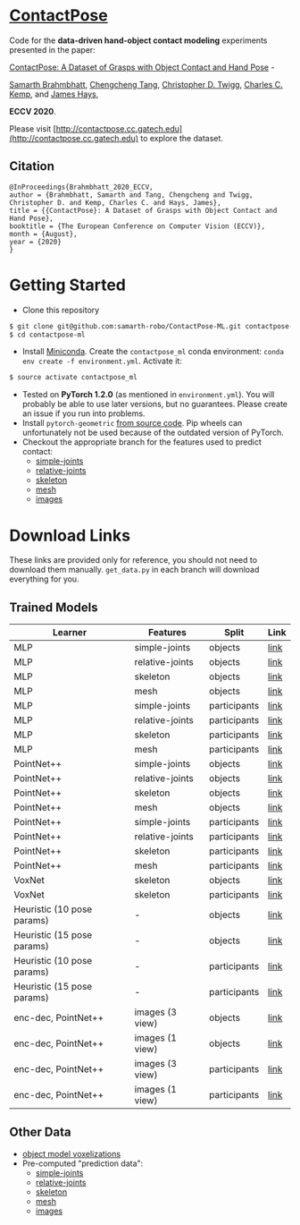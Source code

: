 # [ContactPose](https://contactpose.cc.gatech.edu)

Code for the **data-driven hand-object contact modeling** experiments presented in the paper:

[ContactPose: A Dataset of Grasps with Object Contact and Hand Pose]() - 

[Samarth Brahmbhatt](https://samarth-robo.github.io/),
[Chengcheng Tang](https://scholar.google.com/citations?hl=en&user=WbG27wQAAAAJ),
[Christopher D. Twigg](https://scholar.google.com/citations?hl=en&user=aN-lQ0sAAAAJ),
[Charles C. Kemp](http://charliekemp.com/), and
[James Hays](https://www.cc.gatech.edu/~hays/),

**ECCV 2020**.

Please visit [http://contactpose.cc.gatech.edu](http://contactpose.cc.gatech.edu) to explore the dataset.

## Citation
```
@InProceedings{Brahmbhatt_2020_ECCV,
author = {Brahmbhatt, Samarth and Tang, Chengcheng and Twigg, Christopher D. and Kemp, Charles C. and Hays, James},
title = {{ContactPose}: A Dataset of Grasps with Object Contact and Hand Pose},
booktitle = {The European Conference on Computer Vision (ECCV)},
month = {August},
year = {2020}
}
```

# Getting Started

- Clone this repository
```bash
$ git clone git@github.com:samarth-robo/ContactPose-ML.git contactpose-ml
$ cd contactpose-ml
```
-  Install [Miniconda](https://docs.conda.io/en/latest/miniconda.html). Create the `contactpose_ml` conda environment:
`conda env create -f environment.yml`. Activate it:
```bash
$ source activate contactpose_ml
```
- Tested on **PyTorch 1.2.0** (as mentioned in `environment.yml`).
You will probably be able to use later versions, but no guarantees. Please create an issue if you run into problems.
- Install `pytorch-geometric` [from source code](https://pytorch-geometric.readthedocs.io/en/latest/notes/installation.html#installation-from-source).
Pip wheels can unfortunately not be used because of the outdated version of PyTorch.
- Checkout the appropriate branch for the features used to predict contact:
  - [simple-joints](https://github.com/samarth-robo/ContactPose-ML/tree/simple-joints)
  - [relative-joints](https://github.com/samarth-robo/ContactPose-ML/tree/relative-joints)
  - [skeleton](https://github.com/samarth-robo/ContactPose-ML/tree/skeleton)
  - [mesh](https://github.com/samarth-robo/ContactPose-ML/tree/mesh)
  - [images](https://github.com/samarth-robo/ContactPose-ML/tree/images)

# Download Links
These links are provided only for reference, you should not need to download them manually.
`get_data.py` in each branch will download everything for you.

## Trained Models

| **Learner**         | **Features**    | **Split**   | **Link** |
|---------------------|-----------------|-------------|------|
| MLP | simple-joints | objects | [link](https://www.dropbox.com/sh/diu3ceafm2d29f7/AAB23ugU_1oWQ1kk6lNAKZyya?dl=1) |
| MLP | relative-joints | objects | [link](https://www.dropbox.com/sh/ifb37j6h8ni8851/AAA7JLz96cKmZwzTRwI6G9Vza?dl=1)|
| MLP | skeleton | objects | [link](https://www.dropbox.com/sh/jszbnc5txyp1lny/AABKT8Z9DeHlgZyP7hRxilToa?dl=1) |
| MLP | mesh | objects | [link](https://www.dropbox.com/sh/4dt5rk8ker3hx56/AABni1Czr6RfQ_6r4pTf18oWa?dl=1) |
| MLP | simple-joints | participants | [link](https://www.dropbox.com/sh/4im9mm4nluy5vna/AADOGgTwVClXfmLSojhgDfZYa?dl=1) |
| MLP | relative-joints | participants | [link](https://www.dropbox.com/sh/0ztxdonvdhbftoj/AACJCU3FLQFMo9BINwIc-ZLFa?dl=1) |
| MLP | skeleton | participants | [link](https://www.dropbox.com/sh/x6wl7pbj64y3zxa/AAASD_pFlaUVtgD6_lLIO2lQa?dl=1) |
| MLP | mesh | participants | [link](https://www.dropbox.com/sh/z5q92scdcm4vz41/AABH88OJOFzvAG47y5i9HqNva?dl=1) |
| PointNet++ | simple-joints | objects | [link](https://www.dropbox.com/sh/osq52js7v67f86w/AACiTAWVfiYCo5sqh6LLNLTya?dl=1) |
| PointNet++ | relative-joints | objects | [link](https://www.dropbox.com/sh/6qzsu7dfrw29qzn/AABbiLDaKGz0g06xe25cuJEza?dl=1) |
| PointNet++ | skeleton | objects | [link](https://www.dropbox.com/sh/oo2xsjoklnxwfi7/AAB1By9ELXgpcxfxu11zvKFka?dl=1) |
| PointNet++ | mesh | objects | [link](https://www.dropbox.com/sh/sbskyrjffansvkn/AADIoqzUOv2lh8kzUPzdQkNBa?dl=1) |
| PointNet++ | simple-joints | participants | [link](https://www.dropbox.com/sh/6p3incblwvf87e8/AAATyVHlddD-sEURHoS8Dn-ya?dl=1) |
| PointNet++ | relative-joints | participants | [link](https://www.dropbox.com/sh/ejfljimt4dj92tu/AADq-cPe3nFQ5cXXpQHTlO_Wa?dl=1) |
| PointNet++ | skeleton | participants | [link](https://www.dropbox.com/sh/e6gm4mwsbaqml89/AACPnfzQtL1-YqoMpXkIiA4na?dl=1) |
| PointNet++ | mesh | participants | [link](https://www.dropbox.com/sh/rx4pge4m6mpsb86/AACtSocTvxOexVl3VFL_p8Xpa?dl=1) |
| VoxNet | skeleton | objects | [link](https://www.dropbox.com/sh/1ykqz8pddya1zu7/AABXAuwMIaBLncLmq2t_hoRIa?dl=1) |
| VoxNet | skeleton | participants | [link](https://www.dropbox.com/sh/13mygnw3yu70f5u/AADIGFoV_HNBvoRc_iRGypURa?dl=1) |
| Heuristic (10 pose params) | - | objects | [link](https://www.dropbox.com/sh/478b5v3gp6euzom/AABt_-24TBlglf3c_mctklwZa?dl=1) |
| Heuristic (15 pose params) | - | objects | [link](https://www.dropbox.com/sh/8zidjcmxp50cpuu/AAC6Gq4Kx_AwtOREd6Nh5Of_a?dl=1) |
| Heuristic (10 pose params) | - | participants | [link](https://www.dropbox.com/sh/l1erk9cm3h740st/AADp3MG1-L-PdBH6k11v8fxsa?dl=1) |
| Heuristic (15 pose params) | - | participants | [link](https://www.dropbox.com/sh/lob3yszezysj6ni/AADKhDrOhtJGNuqRETBhFds8a?dl=1) |
| enc-dec, PointNet++ | images (3 view) | objects | [link](https://www.dropbox.com/sh/v8gu9ic5ht1f6hj/AAACckYFTRZu-dfJG17ZaVgLa?dl=1) |
| enc-dec, PointNet++ | images (1 view) | objects | [link](https://www.dropbox.com/sh/lotm1tas810oiip/AABluumM2UccoGcAsJzFsPOma?dl=1) |
| enc-dec, PointNet++ | images (3 view) | participants | [link](https://www.dropbox.com/sh/arp2ujgj15j0wuk/AACvKquP9-1zhd--199rpHuda?dl=1) |
| enc-dec, PointNet++ | images (1 view) | participants | [link](https://www.dropbox.com/sh/x2csef9nhnuw231/AAAZS7cWh7OFsBXbEuz4R_maa?dl=1) |

## Other Data

- [object model voxelizations](https://www.dropbox.com/sh/zyy9jyo6pzat456/AABwO3cR6uVe0bKMXfXn55XQa?dl=0)
- Pre-computed "prediction data":
  - [simple-joints](https://www.dropbox.com/s/a6rydh8y0fl85d6/simple-joints_prediction_data.zip?dl=0)
  - [relative-joints](https://www.dropbox.com/s/2y9h66mctofs1cj/relative-joints_prediction_data.zip?dl=0)
  - [skeleton](https://www.dropbox.com/s/7xyrafply27efog/skeleton_prediction_data.zip?dl=0)
  - [mesh](https://www.dropbox.com/s/fjfc81203u418pw/mesh_prediction_data.zip?dl=0)
  - [images](https://www.dropbox.com/s/i6j0e9hxdadun9k/images_prediction_data.zip?dl=0)
